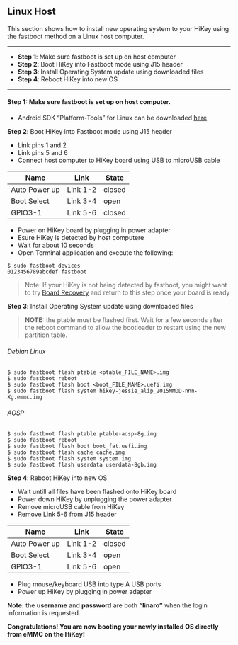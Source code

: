 ## Linux Host

This section shows how to install new operating system to your HiKey using the fastboot method on a Linux host computer.

***

- **Step 1**: Make sure fastboot is set up on host computer
- **Step 2**: Boot HiKey into Fastboot mode using J15 header
- **Step 3**: Install Operating System update using downloaded files
- **Step 4**: Reboot HiKey into new OS

***

#### **Step 1**: Make sure fastboot is set up on host computer. 

- Android SDK “Platform-Tools” for Linux can be downloaded <a href="https://developer.android.com/studio/releases/platform-tools.html" target="_blank">here</a>

**Step 2**: Boot HiKey into Fastboot mode using J15 header

- Link pins 1 and 2
- Link pins 5 and 6
- Connect host computer to HiKey board using USB to microUSB cable

Name | Link | State
---- | ---- | -----
Auto Power up | Link 1-2 | closed
Boot Select | Link 3-4 | open
GPIO3-1 | Link 5-6 | closed

- Power on HiKey board by plugging in power adapter
- Esure HiKey is detected by host computere
- Wait for about 10 seconds
- Open Terminal application and execute the following:

```shell
$ sudo fastboot devices
0123456789abcdef fastboot
```

>Note: If your HiKey is not being detected by fastboot, you might want to try [Board Recovery](BoardRecovery.md) and return to this step once your board is ready

**Step 3**: Install Operating System update using downloaded files

>**NOTE:** the ptable must be flashed first. Wait for a few seconds after the reboot command to allow the bootloader to restart using the new partition table.

###### Debian Linux

```shell
$ sudo fastboot flash ptable <ptable_FILE_NAME>.img
$ sudo fastboot reboot
$ sudo fastboot flash boot <boot_FILE_NAME>.uefi.img
$ sudo fastboot flash system hikey-jessie_alip_2015MMDD-nnn-Xg.emmc.img
```

###### AOSP

```shell
$ sudo fastboot flash ptable ptable-aosp-8g.img
$ sudo fastboot reboot
$ sudo fastboot flash boot boot_fat.uefi.img
$ sudo fastboot flash cache cache.img
$ sudo fastboot flash system system.img
$ sudo fastboot flash userdata userdata-8gb.img
```

**Step 4**: Reboot HiKey into new OS

- Wait untill all files have been flashed onto HiKey board
- Power down HiKey by unplugging the power adapter
- Remove microUSB cable from HiKey
- Remove Link 5-6 from J15 header

Name | Link | State
---- | ---- | -----
Auto Power up | Link 1-2 | closed
Boot Select | Link 3-4 | open
GPIO3-1 | Link 5-6 | open

- Plug mouse/keyboard USB into type A USB ports
- Power up HiKey by plugging in power adapter


**Note:** the **username** and **password** are both **“linaro”** when the login information is requested.

**Congratulations! You are now booting your newly installed OS directly
from eMMC on the HiKey!**
